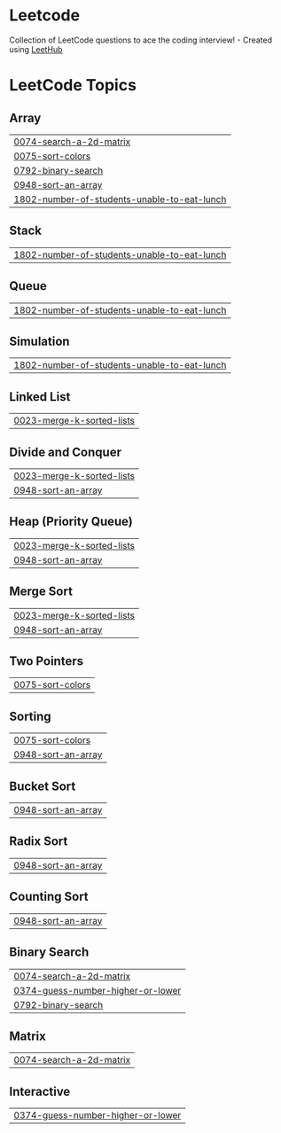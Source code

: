 # Leetcode
Collection of LeetCode questions to ace the coding interview! - Created using [LeetHub](https://github.com/QasimWani/LeetHub)

<!---LeetCode Topics Start-->
# LeetCode Topics
## Array
|  |
| ------- |
| [0074-search-a-2d-matrix](https://github.com/britzky/Leetcode/tree/master/0074-search-a-2d-matrix) |
| [0075-sort-colors](https://github.com/britzky/Leetcode/tree/master/0075-sort-colors) |
| [0792-binary-search](https://github.com/britzky/Leetcode/tree/master/0792-binary-search) |
| [0948-sort-an-array](https://github.com/britzky/Leetcode/tree/master/0948-sort-an-array) |
| [1802-number-of-students-unable-to-eat-lunch](https://github.com/britzky/Leetcode/tree/master/1802-number-of-students-unable-to-eat-lunch) |
## Stack
|  |
| ------- |
| [1802-number-of-students-unable-to-eat-lunch](https://github.com/britzky/Leetcode/tree/master/1802-number-of-students-unable-to-eat-lunch) |
## Queue
|  |
| ------- |
| [1802-number-of-students-unable-to-eat-lunch](https://github.com/britzky/Leetcode/tree/master/1802-number-of-students-unable-to-eat-lunch) |
## Simulation
|  |
| ------- |
| [1802-number-of-students-unable-to-eat-lunch](https://github.com/britzky/Leetcode/tree/master/1802-number-of-students-unable-to-eat-lunch) |
## Linked List
|  |
| ------- |
| [0023-merge-k-sorted-lists](https://github.com/britzky/Leetcode/tree/master/0023-merge-k-sorted-lists) |
## Divide and Conquer
|  |
| ------- |
| [0023-merge-k-sorted-lists](https://github.com/britzky/Leetcode/tree/master/0023-merge-k-sorted-lists) |
| [0948-sort-an-array](https://github.com/britzky/Leetcode/tree/master/0948-sort-an-array) |
## Heap (Priority Queue)
|  |
| ------- |
| [0023-merge-k-sorted-lists](https://github.com/britzky/Leetcode/tree/master/0023-merge-k-sorted-lists) |
| [0948-sort-an-array](https://github.com/britzky/Leetcode/tree/master/0948-sort-an-array) |
## Merge Sort
|  |
| ------- |
| [0023-merge-k-sorted-lists](https://github.com/britzky/Leetcode/tree/master/0023-merge-k-sorted-lists) |
| [0948-sort-an-array](https://github.com/britzky/Leetcode/tree/master/0948-sort-an-array) |
## Two Pointers
|  |
| ------- |
| [0075-sort-colors](https://github.com/britzky/Leetcode/tree/master/0075-sort-colors) |
## Sorting
|  |
| ------- |
| [0075-sort-colors](https://github.com/britzky/Leetcode/tree/master/0075-sort-colors) |
| [0948-sort-an-array](https://github.com/britzky/Leetcode/tree/master/0948-sort-an-array) |
## Bucket Sort
|  |
| ------- |
| [0948-sort-an-array](https://github.com/britzky/Leetcode/tree/master/0948-sort-an-array) |
## Radix Sort
|  |
| ------- |
| [0948-sort-an-array](https://github.com/britzky/Leetcode/tree/master/0948-sort-an-array) |
## Counting Sort
|  |
| ------- |
| [0948-sort-an-array](https://github.com/britzky/Leetcode/tree/master/0948-sort-an-array) |
## Binary Search
|  |
| ------- |
| [0074-search-a-2d-matrix](https://github.com/britzky/Leetcode/tree/master/0074-search-a-2d-matrix) |
| [0374-guess-number-higher-or-lower](https://github.com/britzky/Leetcode/tree/master/0374-guess-number-higher-or-lower) |
| [0792-binary-search](https://github.com/britzky/Leetcode/tree/master/0792-binary-search) |
## Matrix
|  |
| ------- |
| [0074-search-a-2d-matrix](https://github.com/britzky/Leetcode/tree/master/0074-search-a-2d-matrix) |
## Interactive
|  |
| ------- |
| [0374-guess-number-higher-or-lower](https://github.com/britzky/Leetcode/tree/master/0374-guess-number-higher-or-lower) |
<!---LeetCode Topics End-->